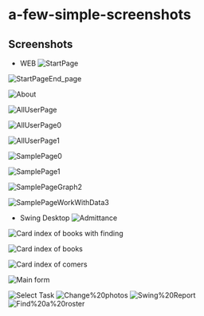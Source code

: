 # a-few-simple-screenshots

Screenshots
-----------
* WEB
![StartPage](https://github.com/Andrew0117/a-few-simple-screenshots/blob/af018392a26366e44eafc6b413164b40ec2e2cdb/web/StartPage.png)

![StartPageEnd_page](https://github.com/Andrew0117/a-few-simple-screenshots/blob/af018392a26366e44eafc6b413164b40ec2e2cdb/web/StartPageEnd_page.png)

![About](https://github.com/Andrew0117/a-few-simple-screenshots/blob/af018392a26366e44eafc6b413164b40ec2e2cdb/web/About.png)

![AllUserPage](https://github.com/Andrew0117/a-few-simple-screenshots/blob/015c801102d9998c43d89b61e9599f2357fa8627/web/AllUserPage.png)

![AllUserPage0](https://github.com/Andrew0117/a-few-simple-screenshots/blob/015c801102d9998c43d89b61e9599f2357fa8627/web/AllUserPage0.png)

![AllUserPage1](https://github.com/Andrew0117/a-few-simple-screenshots/blob/af018392a26366e44eafc6b413164b40ec2e2cdb/web/AllUserPage1.png)

![SamplePage0](https://github.com/Andrew0117/a-few-simple-screenshots/blob/af018392a26366e44eafc6b413164b40ec2e2cdb/web/SamplePage0.png)

![SamplePage1](https://github.com/Andrew0117/a-few-simple-screenshots/blob/af018392a26366e44eafc6b413164b40ec2e2cdb/web/SamplePage1.png)

![SamplePageGraph2](https://github.com/Andrew0117/a-few-simple-screenshots/blob/af018392a26366e44eafc6b413164b40ec2e2cdb/web/SamplePageGraph2.png)

![SamplePageWorkWithData3](https://github.com/Andrew0117/a-few-simple-screenshots/blob/af018392a26366e44eafc6b413164b40ec2e2cdb/web/SamplePageWorkWithData3.png)

* Swing Desktop
![Admittance](https://github.com/Andrew0117/a-few-simple-screenshots/blob/af018392a26366e44eafc6b413164b40ec2e2cdb/swing/Admittance.png)

![Card index of books with finding](https://github.com/Andrew0117/a-few-simple-screenshots/blob/main/swing/Card%20index%20of%20books%20with%20finding.png?raw=true)

![Card index of books](https://github.com/Andrew0117/a-few-simple-screenshots/blob/9b3d79813bcf4c68c8a1aa89d2b1f62b87fe17a5/swing/Card%20index%20of%20books.png)

![Card index of comers](https://github.com/Andrew0117/a-few-simple-screenshots/blob/main/swing/Card%20index%20of%20comers.png?raw=true)

![Main form](https://github.com/Andrew0117/a-few-simple-screenshots/blob/af018392a26366e44eafc6b413164b40ec2e2cdb/swing/Main%20form.png)

![Select Task](https://github.com/Andrew0117/a-few-simple-screenshots/blob/af018392a26366e44eafc6b413164b40ec2e2cdb/swing/Select%20Task.png)
![Change%20photos](https://github.com/Andrew0117/a-few-simple-screenshots/blob/6b0f3f09e8ca3a06b12f697a4539adaf31f73ed8/swing/Change%20photos.png)
![Swing%20Report](https://github.com/Andrew0117/a-few-simple-screenshots/blob/2b7f6ec7949eccf9e79ee0cda28ca9f827b7a444/swing/Swing%20Report.png)
![Find%20a%20roster](https://github.com/Andrew0117/a-few-simple-screenshots/blob/2b7f6ec7949eccf9e79ee0cda28ca9f827b7a444/swing/Find%20a%20roster.png)
